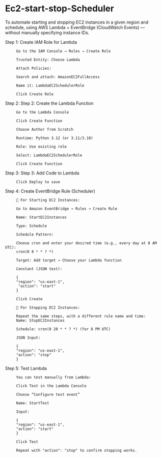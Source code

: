 # Ec2-start-stop-Scheduler
To automate starting and stopping EC2 instances in a given region and schedule, using AWS Lambda + EventBridge (CloudWatch Events) — without manually specifying instance IDs.


 Step 1: Create IAM Role for Lambda
        
         Go to the IAM Console → Roles → Create Role
         
         Trusted Entity: Choose Lambda
         
         Attach Policies:
         
         Search and attach: AmazonEC2FullAccess
         
         Name it: LambdaEC2SchedulerRole
         
         Click Create Role
         
Step 2:  Step 2: Create the Lambda Function

         Go to the Lambda Console 
         
         Click Create Function
         
         Choose Author from Scratch
         
         Runtime: Python 3.12 (or 3.11/3.10)  
         
         Role: Use existing role
         
         Select: LambdaEC2SchedulerRole
         
         Click Create Function

Step 3:  Step 3: Add Code to Lambda

         Click Deploy to save
         

 Step 4: Create EventBridge Rule (Scheduler)
 
         🔸 For Starting EC2 Instances:
         
         Go to Amazon EventBridge → Rules → Create Rule
         
         Name: StartEC2Instances
         
         Type: Schedule
         
         Schedule Pattern:
         
         Choose cron and enter your desired time (e.g., every day at 8 AM UTC):
         cron(0 8 * * ? *)
         
         Target: Add target → Choose your Lambda function
         
         Constant (JSON text):
         
         {
         "region": "us-east-1",
          "action": "start"
         }
         
         Click Create

         🔸 For Stopping EC2 Instances:
         
         Repeat the same steps, with a different rule name and time:
         Name: StopEC2Instances
         
         Schedule: cron(0 20 * * ? *) (for 8 PM UTC)
         
         JSON Input:
         
         {
         "region": "us-east-1",
         "action": "stop"
         }  

 Step 5: Test Lambda 
 
         You can test manually from Lambda:
         
         Click Test in the Lambda Console
         
         Choose “Configure test event”
         
         Name: StartTest
         
         Input:
         
         {
         "region": "us-east-1",
         "action": "start"
         }
         
         Click Test
         
         Repeat with "action": "stop" to confirm stopping works.


